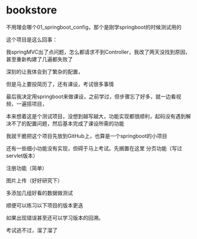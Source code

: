 # bookstore
不用理会哪个01_springboot_config，那个是刚学springboot的时候测试用的

这个项目是这么回事：

我springMVC出了点问题，怎么都请求不到Controller，我改了两天没找到原因，甚至重新构建了几遍都失败了

深刻的让我体会到了繁杂的配置，

但是马上要投简历了，还有课设，考试很多事情

最后我决定用springboot来做课设，之前学过，但步骤忘了好多，就一边看视频，一遍搭项目，

本来想着这是个测试项目，没想到越写越大，功能实现都很顺利，起码没有遇到解决不了的配置问题，然后基本完成了课设所需的功能

我就干脆把这个项目先放到GitHub上，也算是一个springboot的小项目

还有一些细小功能没有实现，但碍于马上考试。先搁置在这里
分页功能（写过servlet版本）

注册功能（简单）

图片上传（好好研究下）

多添加几组好看的数据做测试

顺便可以练习以下项目的版本更迭

如果出现错误甚至还可以学习版本的回溯。

考试逃不过，溜了溜了
